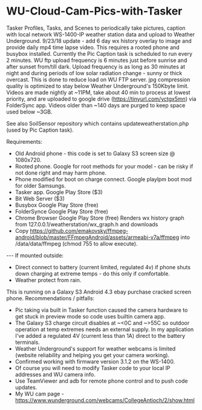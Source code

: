# WU-Cloud-Cam-Pics-with-Tasker

Tasker Profiles, Tasks, and Scenes to periodically take pictures, caption with local network WS-1400-IP weather station data and upload to Weather Underground.  9/23/18 update - add 6 day wx history overlay to image and provide daily mp4 time lapse video.  This requires a rooted phone and busybox installed.  Currently the Pic Caption task is scheduled to run every 2 minutes.  WU ftp upload frequency is 6 minutes just before sunrise and after sunset from/till dark. Upload frequency is as long as 30 minutes at night and during periods of low solar radiation change - sunny or thick overcast.  This is done to reduce load on WU FTP server.  jpg compression quality is optimized to stay below Weather Underground's 150Kbyte limit.  Videos are made nightly at ~11PM, take about 40 min to process at lowest priority, and are uploaded to google drive (https://tinyurl.com/yctgx5mn) via FolderSync app.  Videos older than ~140 days are purged to keep space used below ~3GB.

See also SoilSensor repository which contains updateweatherstation.php (used by Pic Caption task).

Requirements:
- Old Android phone - this code is set to Galaxy S3 screen size @ 1080x720.
- Rooted phone.  Google for root methods for your model - can be risky if not done right and may harm phone.
- Phone modified for boot on charge connect.  Google playlpm boot mod for older Samsungs.
- Tasker app.  Google Play Store ($3)
- Bit Web Server ($3)
- Busybox  Google Play Store (free)
- FolderSynce  Google Play Store (free)
- Chrome Browser  Google Play Store (free) Renders wx history graph from 127.0.0.1/weatherstation/wx_graph.h and downloads
- Copy https://github.com/emakovsky/ffmpeg-android/blob/master/FFmpegAndroid/assets/armeabi-v7a/ffmpeg into /data/data/ffmpeg (chmod 755 to allow execute).

--- If mounted outside:
- Direct connect to battery (current limited, regulated 4v) if phone shuts down charging at extreme temps - do this only if comfortable.
- Weather protect from rain.

This is running on a Galaxy S3 Android 4.3 ebay purchase cracked screen phone.  Recommendations / pitfalls:
- Pic taking via built in Tasker function caused the camera hardware to get stuck in preview mode so code uses builtin camera app.
- The Galaxy S3 charge circuit disables at ~<0C and ~>55C so outdoor operation at temp extremes needs an external supply.  In my application I've added a regulated 4V (current less than 1A) direct to the battery terminals.
- Weather Underground's support for weather webcams is limited (website reliability and helping you get your camera working).
- Confirmed working with firmware version 3.1.2 on the WS-1400.
- Of course you will need to modify Tasker code to your local IP addresses and WU camera info.
- Use TeamViewer and adb for remote phone control and to push code updates.
- My WU cam page - https://www.wunderground.com/webcams/CollegeAntioch/2/show.html
